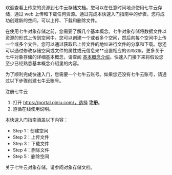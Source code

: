 
欢迎查看上传您的资源到七牛云存储文档。您可以在任意时间地点使用七牛云存储，通过 web 上传和下载任何资源。通过完成本快速入门指南中的步骤，您将成功创建新的空间，可以上传、下载和删除文件。

在使用七牛对象存储之前，您需要了解几个基本概念。七牛对象存储将数据文件以资源的形式上传到空间中。您可以创建一个或者多个空间，然后向每个空间中上传一个或多个文件。您可以通过获取已上传文件的地址进行文件的分享和下载。您还可以通过修改存储空间或文件的属性或元信息来**设置相应的``访问权限``。更多关于七牛对象存储的详细基本概念，请查阅 [基本概念介绍]()。快速入门接下来将假设您至少已经熟悉基本概念介绍里的内容。

为了顺利完成快速入门，您需要一个七牛云账号。如果您还没有七牛云账号，请通过以下步骤创建七牛云账号。

注册七牛云

1. 打开 https://portal.qiniu.com/，选择 **注册**。
2. 遵循在线使用说明。


本快速入门指南涵盖以下内容：

- Step 1：创建空间
- Step 2：上传文件
- Step 3：下载文件
- Step 4：删除文件
- Step 5：删除空间

关于七牛云对象存储，请参阅对象存储文档。
